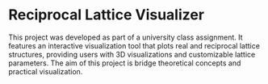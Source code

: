 # Reciprocal Lattice Visualizer
This project was developed as part of a university class assignment. It features an interactive visualization tool that plots real and reciprocal lattice structures, providing users with  3D visualizations and customizable lattice parameters. The aim of this project is bridge theoretical concepts and practical visualization.
